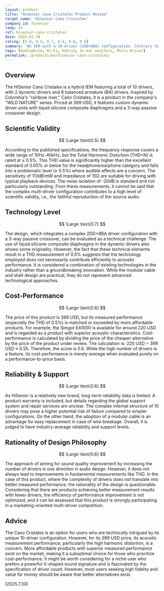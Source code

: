 ```yaml
---
layout: product
title: "HiSenior Cano Cristales Product Review"
target_name: "HiSenior Cano Cristales"
company_id: hisenior
lang: en
ref: hisenior-cano-cristales
date: 2025-07-30
rating: [3.0, 0.5, 0.7, 0.6, 0.6, 0.6]
summary: "An IEM with a 10-driver (2DD+8BA) configuration. Contrary to its complex design, its measured performance shows issues, and its cost-performance is merely average."
tags: [Audiophile, Hi-Fi, Hybrid, In-ear monitors, Multi-Driver]
permalink: /products/en/hisenior-cano-cristales/
---
```

## Overview

The HiSenior Cano Cristales is a hybrid IEM featuring a total of 10 drivers, with 2 dynamic drivers and 8 balanced armature (BA) drivers. Inspired by Colombia's "rainbow river," Caño Cristales, it is a product in the company's "WILD NATURE" series. Priced at 399 USD, it features custom dynamic driver units with liquid silicone composite diaphragms and a 3-way passive crossover design.

## Scientific Validity

$$ \Large \text{0.5} $$

According to the published specifications, the frequency response covers a wide range of 10Hz-40kHz, but the Total Harmonic Distortion (THD+N) is rated at ≤ 0.5%. This THD value is significantly higher than the excellent standard of 0.05% or below for the headphone/earphone category and falls into a problematic level (≥ 0.5%) where audible effects are a concern. The sensitivity of 113dB/mW and impedance of 15Ω are suitable for driving with typical playback devices. The noise isolation of -20dB is standard and not particularly outstanding. From these measurements, it cannot be said that the complex multi-driver configuration contributes to a high level of scientific validity, i.e., the faithful reproduction of the source audio.

## Technology Level

$$ \Large \text{0.7} $$

The design, which integrates a complex 2DD+8BA driver configuration with a 3-way passive crossover, can be evaluated as a technical challenge. The use of liquid silicone composite diaphragms in the dynamic drivers also shows some originality. However, the fact that these technical elements result in a THD measurement of 0.5% suggests that the technology employed does not necessarily contribute efficiently to acoustic performance. It is considered a combination of existing technologies in the industry rather than a groundbreaking innovation. While the modular cable and shell design are practical, they do not represent advanced technological approaches.

## Cost-Performance

$$ \Large \text{0.6} $$

The price of this product is 399 USD, but its measured performance (especially the THD of 0.5%) is matched or exceeded by more affordable products. For example, the Simgot EA1000 is available for around 220 USD and is regarded as a product with superior acoustic characteristics. Cost-performance is calculated by dividing the price of the cheaper alternative by the price of the product under review. The calculation is: 220 USD ÷ 399 USD ≈ 0.55. Therefore, the score is 0.6. While the high number of drivers is a feature, its cost-performance is merely average when evaluated purely on a performance-to-price basis.

## Reliability & Support

$$ \Large \text{0.6} $$

As HiSenior is a relatively new brand, long-term reliability data is limited. A product warranty is included, but details regarding the global support system and repair services are unclear. The complex internal structure of 10 drivers may pose a higher potential risk of failure compared to simpler configurations. On the other hand, the adoption of a modular cable is an advantage for easy replacement in case of wire breakage. Overall, it is judged to have industry-average reliability and support levels.

## Rationality of Design Philosophy

$$ \Large \text{0.6} $$

The approach of aiming for sound quality improvement by increasing the number of drivers is one direction in audio design. However, it does not always lead to improvements in fundamental measurements like THD. In the case of this product, where the complexity of drivers does not translate into better measured performance, the rationality of the design is questionable. Considering that there are products achieving better measurement results with fewer drivers, the efficiency of performance improvement is not optimized, and it can be assessed that this product is strongly participating in a marketing-oriented multi-driver competition.

## Advice

The Cano Cristales is an option for users who are technically intrigued by its unique 10-driver configuration. However, for its 399 USD price, its acoustic measurement performance, particularly the high harmonic distortion, is a concern. More affordable products with superior measured performance exist on the market, making it a suboptimal choice for those who prioritize cost-performance. It might be worth considering for a niche user who prefers a powerful V-shaped sound signature and is fascinated by the specification of driver count. However, most users seeking high fidelity and value for money should be aware that better alternatives exist.

(2025.7.30)
